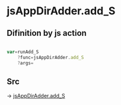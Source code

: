 # jsAppDirAdder.add_S

## Difinition by js action

```js.js

var=runAdd_S
	?func=jsAppDirAdder.add_S
	?args=

```

## Src

-> [jsAppDirAdder.add_S](https://github.com/puutaro/CommandClick/blob/master/app/src/main/java/com/puutaro/commandclick/fragment_lib/terminal_fragment/js_interface/system/JsAppDirAdder.kt#L40)


